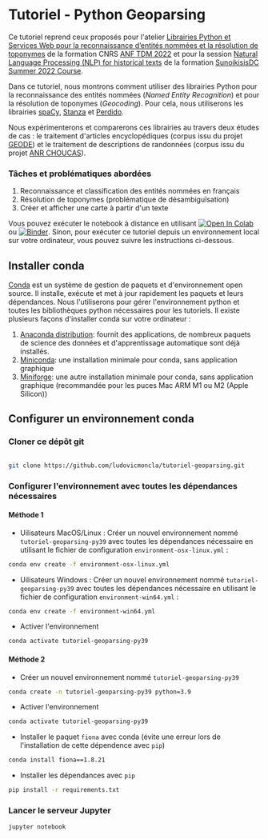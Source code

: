 
# Tutoriel - Python Geoparsing 


Ce tutoriel reprend ceux proposés pour l'atelier [Librairies Python et Services Web pour la reconnaissance d’entités nommées et la résolution de toponymes](https://anf-tdm-2022.sciencesconf.org/resource/page/id/11) de la formation CNRS [ANF TDM 2022](https://anf-tdm-2022.sciencesconf.org) et pour la session [Natural Language Processing (NLP) for historical texts](https://github.com/ludovicmoncla/SunoikisisDC-Summer2022-Session9) de la formation [SunoikisisDC Summer 2022 Course](https://github.com/SunoikisisDC/SunoikisisDC-2021-2022/wiki/SunoikisisDC-Summer-2022-Session-9).


Dans ce tutoriel, nous montrons comment utiliser des librairies Python pour la reconnaissance des entités nommées (*Named Entity Recognition*) et pour la résolution de toponymes (*Geocoding*). 
Pour cela, nous utiliserons les librairies [spaCy](https://spacy.io), [Stanza](https://stanfordnlp.github.io/stanza/index.html) et [Perdido](https://github.com/ludovicmoncla/perdido).

Nous expérimenterons et comparerons ces librairies au travers deux études de cas : le traitement d'articles encyclopédiques (corpus issu du projet [GEODE](https://geode-project.github.io)) et le traitement de descriptions de randonnées (corpus issu du projet [ANR CHOUCAS](http://choucas.ign.fr)).



### Tâches et problématiques abordées

 1. Reconnaissance et classification des entités nommées en français
 2. Résolution de toponymes (problématique de désambiguïsation)
 3. Créer et afficher une carte à partir d'un texte



Vous pouvez exécuter le notebook à distance en utilisant [![Open In Colab](https://colab.research.google.com/assets/colab-badge.svg)](https://colab.research.google.com/github/lmoncla/tutoriel-geoparsing/blob/master/Tutoriel-geoparsing.ipynb) ou [![Binder](https://mybinder.org/badge_logo.svg)](https://mybinder.org/v2/gh/lmoncla/tutoriel-geoparsing/master?filepath=Tutoriel-geoparsing.ipynb).
Sinon, pour exécuter ce tutoriel depuis un environnement local sur votre ordinateur, vous pouvez suivre les instructions ci-dessous. 

## Installer conda

[Conda](https://conda.io/projects/conda/en/latest/index.html) est un système de gestion de paquets et d'environnement open source. Il installe, exécute et met à jour rapidement les paquets et leurs dépendances. 
Nous l'utiliserons pour gérer l'environnement python et toutes les bibliothèques python nécessaires pour les tutoriels.
Il existe plusieurs façons d'installer conda sur votre ordinateur :
1. [Anaconda distribution](https://www.anaconda.com/products/distribution): fournit des applications, de nombreux paquets de science des données et d'apprentissage automatique sont déjà installés.
2. [Miniconda](https://docs.conda.io/en/latest/miniconda.html): une installation minimale pour conda, sans application graphique
3. [Miniforge](https://github.com/conda-forge/miniforge): une autre installation minimale pour conda, sans application graphique (recommandée pour les puces Mac ARM M1 ou M2 (Apple Silicon))


## Configurer un environnement conda

### Cloner ce dépôt git

```bash

git clone https://github.com/ludovicmoncla/tutoriel-geoparsing.git
```

### Configurer l'environnement avec toutes les dépendances nécessaires

#### Méthode 1

* Uilisateurs MacOS/Linux : Créer un nouvel environnement nommé `tutoriel-geoparsing-py39` avec toutes les dépendances nécessaire en utilisant le fichier de configuration `environment-osx-linux.yml` :

```bash
conda env create -f environment-osx-linux.yml
```

* Uilisateurs Windows : Créer un nouvel environnement nommé `tutoriel-geoparsing-py39` avec toutes les dépendances nécessaire en utilisant le fichier de configuration `environment-win64.yml` :

```bash
conda env create -f environment-win64.yml
```

* Activer l'environnement

```bash
conda activate tutoriel-geoparsing-py39
```


#### Méthode 2

* Créer un nouvel environnement nommé `tutoriel-geoparsing-py39`

```bash
conda create -n tutoriel-geoparsing-py39 python=3.9
```

* Activer l'environnement

```bash
conda activate tutoriel-geoparsing-py39
```

* Installer le paquet `fiona` avec conda (évite une erreur lors de l'installation de cette dépendence avec `pip`)

```bash
conda install fiona==1.8.21
```

* Installer les dépendances avec `pip`

```bash
pip install -r requirements.txt
```


### Lancer le serveur Jupyter

```bash
jupyter notebook
```





